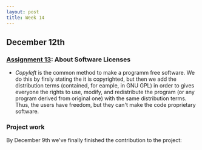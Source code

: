 ```yaml
---
layout: post
title: Week 14
---
```



## December 12th
### [Assignment 13](http://www.compsci.hunter.cuny.edu/~sweiss/course_materials/cs_ossd/assignments/assignment_13_licenses.pdf):  About Software Licenses

* *Copyleft* is the common method to make a programm free software. We do this by firsly stating the it is copyrighted, but then we add the distribution terms (contained, for eample, in GNU GPL) in order to gives everyone the rights to use, modify, and redistribute the program (or any program derived from original one) with the same distribution terms. Thus, the users have freedom, but they can't make the code proprietary software.

### Project work
By December 9th we've finally finished the contribution to the project:
